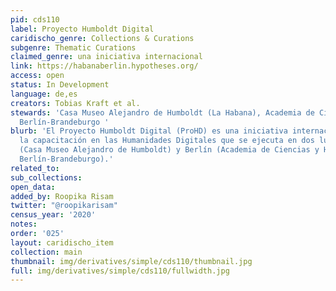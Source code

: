 ```yaml
---
pid: cds110
label: Proyecto Humboldt Digital
caridischo_genre: Collections & Curations
subgenre: Thematic Curations
claimed_genre: una iniciativa internacional
link: https://habanaberlin.hypotheses.org/
access: open
status: In Development
language: de,es
creators: Tobias Kraft et al.
stewards: 'Casa Museo Alejandro de Humboldt (La Habana), Academia de Ciencias y Humanidades
  Berlín-Brandeburgo '
blurb: 'El Proyecto Humboldt Digital (ProHD) es una iniciativa internacional para
  la capacitación en las Humanidades Digitales que se ejecuta en dos lugares: La Habana
  (Casa Museo Alejandro de Humboldt) y Berlín (Academia de Ciencias y Humanidades
  Berlín-Brandeburgo).'
related_to:
sub_collections:
open_data:
added_by: Roopika Risam
twitter: "@roopikarisam"
census_year: '2020'
notes:
order: '025'
layout: caridischo_item
collection: main
thumbnail: img/derivatives/simple/cds110/thumbnail.jpg
full: img/derivatives/simple/cds110/fullwidth.jpg
---
```

